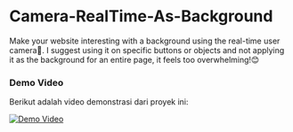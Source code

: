 # Camera-RealTime-As-Background
Make your website interesting with a background using the real-time user camera📸. I suggest using it on specific buttons or objects and not applying it as the background for an entire page, it feels too overwhelming!😊

### Demo Video
Berikut adalah video demonstrasi dari proyek ini:

[![Demo Video](https://img.youtube.com/vi/ZBs2WOfqF_4/0.jpg)](https://youtu.be/ZBs2WOfqF_4)

